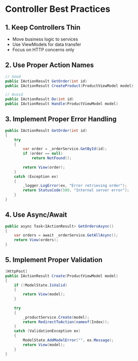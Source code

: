 # Controller Best Practices

## 1. Keep Controllers Thin
- Move business logic to services
- Use ViewModels for data transfer
- Focus on HTTP concerns only

## 2. Use Proper Action Names
```csharp
// Good
public IActionResult GetOrder(int id)
public IActionResult CreateProduct(ProductViewModel model)

// Avoid
public IActionResult Do(int id)
public IActionResult Handle(ProductViewModel model)
```

## 3. Implement Proper Error Handling
```csharp
public IActionResult GetOrder(int id)
{
    try
    {
        var order = _orderService.GetById(id);
        if (order == null)
            return NotFound();
            
        return View(order);
    }
    catch (Exception ex)
    {
        _logger.LogError(ex, "Error retrieving order");
        return StatusCode(500, "Internal server error");
    }
}
```

## 4. Use Async/Await
```csharp
public async Task<IActionResult> GetOrdersAsync()
{
    var orders = await _orderService.GetAllAsync();
    return View(orders);
}
```

## 5. Implement Proper Validation
```csharp
[HttpPost]
public IActionResult Create(ProductViewModel model)
{
    if (!ModelState.IsValid)
    {
        return View(model);
    }
    
    try
    {
        _productService.Create(model);
        return RedirectToAction(nameof(Index));
    }
    catch (ValidationException ex)
    {
        ModelState.AddModelError("", ex.Message);
        return View(model);
    }
}
```
